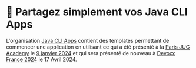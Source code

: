 # :floppy_disk: Partagez simplement vos Java CLI Apps

L'organisation [Java CLI Apps](https://github.com/java-cli-apps) contient des templates permettant de commencer une application en utilisant ce qui a été présenté à la [Paris JUG Academy](https://www.parisjug.org/events/2024/01-09-young-blood-11/) le [9 janvier 2024](https://youtu.be/Disp1KJDKzA?si=_Owz6_UxddetUzCT) et qui sera présenté de nouveau à [Devoxx France 2024](https://mobile.devoxx.com/events/devoxxfr2024/talks/36021/details) le 17 Avril 2024.
